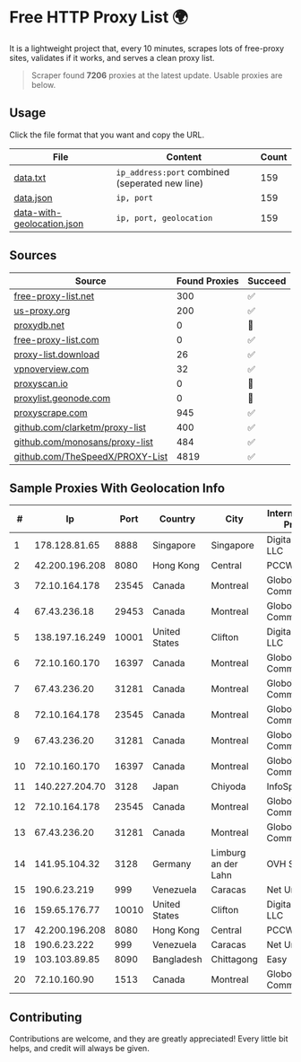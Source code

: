 
# Free HTTP Proxy List 🌍

It is a lightweight project that, every 10 minutes, scrapes lots of free-proxy sites, validates if it works, and serves a clean proxy list.


> Scraper found **7206** proxies at the latest update. Usable proxies are below.

## Usage

Click the file format that you want and copy the URL.


|File|Content|Count|
|----|-------|-----|
|[data.txt](https://raw.githubusercontent.com/themiralay/Proxy-List-World/master/data.txt)|`ip_address:port` combined (seperated new line)|159|
|[data.json](https://raw.githubusercontent.com/themiralay/Proxy-List-World/master/data.json)|`ip, port`|159|
|[data-with-geolocation.json](https://raw.githubusercontent.com/themiralay/Proxy-List-World/master/data-with-geolocation.json)|`ip, port, geolocation`|159|

## Sources

|Source|Found Proxies|Succeed|
|------|-------------|-------|
|[free-proxy-list.net](https://free-proxy-list.net)|300|✅|
|[us-proxy.org](https://www.us-proxy.org)|200|✅|
|[proxydb.net](http://proxydb.net)|0|🚫|
|[free-proxy-list.com](https://free-proxy-list.com/?page=&port=&type%5B%5D=http&type%5B%5D=https&up_time=0&search=Search)|0|✅|
|[proxy-list.download](https://www.proxy-list.download/HTTP)|26|✅|
|[vpnoverview.com](https://vpnoverview.com/privacy/anonymous-browsing/free-proxy-servers)|32|✅|
|[proxyscan.io](https://www.proxyscan.io)|0|🚫|
|[proxylist.geonode.com](https://proxylist.geonode.com/api/proxy-list?limit=300&page=1&sort_by=lastChecked&sort_type=desc&protocols=http,https)|0|🚫|
|[proxyscrape.com](https://api.proxyscrape.com/v2/?request=displayproxies&protocol=http&timeout=10000&country=all&ssl=all&anonymity=all)|945|✅|
|[github.com/clarketm/proxy-list](https://raw.githubusercontent.com/clarketm/proxy-list/master/proxy-list-raw.txt)|400|✅|
|[github.com/monosans/proxy-list](https://raw.githubusercontent.com/monosans/proxy-list/main/proxies/http.txt)|484|✅|
|[github.com/TheSpeedX/PROXY-List](https://raw.githubusercontent.com/TheSpeedX/PROXY-List/master/http.txt)|4819|✅|


## Sample Proxies With Geolocation Info

|#|Ip|Port|Country|City|Internet Service Provider|
|-|--|----|-------|----|-------------------------|
|1|178.128.81.65|8888|Singapore|Singapore|DigitalOcean, LLC|
|2|42.200.196.208|8080|Hong Kong|Central|PCCW IMSBiz|
|3|72.10.164.178|23545|Canada|Montreal|GloboTech Communications|
|4|67.43.236.18|29453|Canada|Montreal|GloboTech Communications|
|5|138.197.16.249|10001|United States|Clifton|DigitalOcean, LLC|
|6|72.10.160.170|16397|Canada|Montreal|GloboTech Communications|
|7|67.43.236.20|31281|Canada|Montreal|GloboTech Communications|
|8|72.10.164.178|23545|Canada|Montreal|GloboTech Communications|
|9|67.43.236.20|31281|Canada|Montreal|GloboTech Communications|
|10|72.10.160.170|16397|Canada|Montreal|GloboTech Communications|
|11|140.227.204.70|3128|Japan|Chiyoda|InfoSphere|
|12|72.10.164.178|23545|Canada|Montreal|GloboTech Communications|
|13|67.43.236.20|31281|Canada|Montreal|GloboTech Communications|
|14|141.95.104.32|3128|Germany|Limburg an der Lahn|OVH SAS|
|15|190.6.23.219|999|Venezuela|Caracas|Net Uno|
|16|159.65.176.77|10010|United States|Clifton|DigitalOcean, LLC|
|17|42.200.196.208|8080|Hong Kong|Central|PCCW IMSBiz|
|18|190.6.23.222|999|Venezuela|Caracas|Net Uno|
|19|103.103.89.85|8090|Bangladesh|Chittagong|Easy|
|20|72.10.160.90|1513|Canada|Montreal|GloboTech Communications|



## Contributing

Contributions are welcome, and they are greatly appreciated! Every
little bit helps, and credit will always be given.

